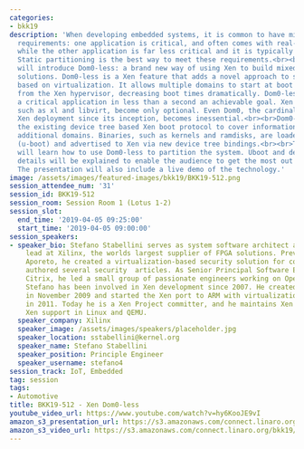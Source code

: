 ```yaml
---
categories:
- bkk19
description: 'When developing embedded systems, it is common to have mixed-criticality
  requirements: one application is critical, and often comes with real-time requirements,
  while the other application is far less critical and it is typically based on Linux.
  Static partitioning is the best way to meet these requirements.<br><br>This talk
  will introduce Dom0-less: a brand new way of using Xen to build mixed-criticality
  solutions. Dom0-less is a Xen feature that adds a novel approach to static partitioning
  based on virtualization. It allows multiple domains to start at boot time directly
  from the Xen hypervisor, decreasing boot times dramatically. Dom0-less makes booting
  a critical application in less than a second an achievable goal. Xen userspace tools,
  such as xl and libvirt, become only optional. Even Dom0, the cardinal point of every
  Xen deployment since its inception, becomes inessential.<br><br>Dom0-less extends
  the existing device tree based Xen boot protocol to cover information required by
  additional domains. Binaries, such as kernels and ramdisks, are loaded by the bootloader
  (u-boot) and advertised to Xen via new device tree bindings.<br><br>The audience
  will learn how to use Dom0-less to partition the system. Uboot and device tree configuration
  details will be explained to enable the audience to get the most out of this feature.
  The presentation will also include a live demo of the technology.'
image: /assets/images/featured-images/bkk19/BKK19-512.png
session_attendee_num: '31'
session_id: BKK19-512
session_room: Session Room 1 (Lotus 1-2)
session_slot:
  end_time: '2019-04-05 09:25:00'
  start_time: '2019-04-05 09:00:00'
session_speakers:
- speaker_bio: Stefano Stabellini serves as system software architect and virtualization
    lead at Xilinx, the worlds largest supplier of FPGA solutions. Previously, at
    Aporeto, he created a virtualization-based security solution for containers and
    authored several security  articles. As Senior Principal Software Engineer in
    Citrix, he led a small group of passionate engineers working on Open Source projects.
    Stefano has been involved in Xen development since 2007. He created libxenlight
    in November 2009 and started the Xen port to ARM with virtualization extensions
    in 2011. Today he is a Xen Project committer, and he maintains Xen on ARM and
    Xen support in Linux and QEMU.
  speaker_company: Xilinx
  speaker_image: /assets/images/speakers/placeholder.jpg
  speaker_location: sstabellini@kernel.org
  speaker_name: Stefano Stabellini
  speaker_position: Principle Engineer
  speaker_username: stefano4
session_track: IoT, Embedded
tag: session
tags:
- Automotive
title: BKK19-512 - Xen Dom0-less
youtube_video_url: https://www.youtube.com/watch?v=hy6KooJE9vI
amazon_s3_presentation_url: https://s3.amazonaws.com/connect.linaro.org/bkk19/presentations/bkk19-512.pdf
amazon_s3_video_url: https://s3.amazonaws.com/connect.linaro.org/bkk19/videos/bkk19-512.mp4
---
```


